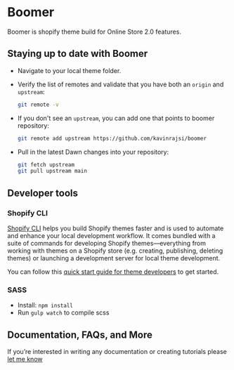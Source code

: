 # Boomer

  Boomer is shopify theme build for Online Store 2.0 features.

## Staying up to date with Boomer

- Navigate to your local theme folder.
- Verify the list of remotes and validate that you have both an `origin` and `upstream`:

  ```sh
  git remote -v
  ```

- If you don't see an `upstream`, you can add one that points to boomer repository:

  ```sh
  git remote add upstream https://github.com/kavinrajsi/boomer
  ```

- Pull in the latest Dawn changes into your repository:

  ```sh
  git fetch upstream
  git pull upstream main
  ```

## Developer tools

### Shopify CLI

[Shopify CLI](https://github.com/Shopify/shopify-cli) helps you build Shopify themes faster and is used to automate and enhance your local development workflow. It comes bundled with a suite of commands for developing Shopify themes—everything from working with themes on a Shopify store (e.g. creating, publishing, deleting themes) or launching a development server for local theme development.

You can follow this [quick start guide for theme developers](https://github.com/Shopify/shopify-cli#quick-start-guide-for-theme-developers) to get started.

### SASS

- Install: `npm install`
- Run `gulp watch` to compile scss

## Documentation, FAQs, and More

If you’re interested in writing any documentation or creating tutorials please [let me know](mailto:sikavinraj@gmail.com)
